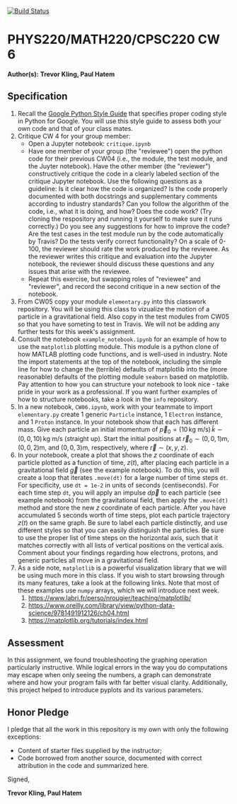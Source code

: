 [![Build Status](https://travis-ci.com/chapman-phys220-2018f/cw06-team-computer-guys.svg?branch=master)](https://travis-ci.com/chapman-phys220-2018f/cw06-team-computer-guys.svg?branch=master)

# PHYS220/MATH220/CPSC220 CW 6

**Author(s):** **Trevor Kling, Paul Hatem**

## Specification

1. Recall the [Google Python Style Guide](https://google.github.io/styleguide/pyguide.html) that specifies proper coding style in Python for Google. You will use this style guide to assess both your own code and that of your class mates.
1. Critique CW 4 for your group member:
    * Open a Jupyter notebook: ```critique.ipynb```
    * Have one member of your group (the "reviewee") open the python code for their previous CW04 (i.e., the module, the test module, and the Juyter notebook). Have the other member (the "reviewer") constructively critique the code in a clearly labeled section of the critique Jupyter notebook. Use the following questions as a guideline: Is it clear how the code is organized? Is the code properly documented with both docstrings and supplementary comments according to industry standards? Can you follow the algorithm of the code, i.e., what it is doing, and how? Does the code work? (Try cloning the respository and running it yourself to make sure it runs correctly.) Do you see any suggestions for how to improve the code? Are the test cases in the test module run by the code automatically by Travis? Do the tests verify correct functionality? On a scale of 0-100, the reviewer should rate the work produced by the reviewee. As the reviewer writes this critique and evaluation into the Jupyter notebook, the reviewer should discuss these questions and any issues that arise with the reviewee.
    * Repeat this exercise, but swapping roles of "reviewee" and "reviewer", and record the second critique in a new section of the notebook.
1. From CW05 copy your module ```elementary.py``` into this classwork repository. You will be using this class to vizualize the motion of a particle in a gravitational field. Also copy in the test modules from CW05 so that you have someting to test in Travis. We will not be adding any further tests for this week's assignment.
1. Consult the notebook ```example_notebook.ipynb``` for an example of how to use the ```matplotlib``` plotting module. This module is a python clone of how MATLAB plotting code functions, and is well-used in industry. Note the import statements at the top of the notebook, including the simple line for how to change the (terrible) defaults of matplotlib into the (more reasonable) defaults of the plotting module ```seaborn``` based on matplotlib. Pay attention to how you can structure your notebook to look nice - take pride in your work as a professional. If you want further examples of how to structure notebooks, take a look in the ```info``` repository.
1. In a new notebook, ```CW06.ipynb```, work with your teammate to import ```elementary.py``` create 1 generic ```Particle``` instance, 1 ```Electron``` instance, and 1 ```Proton``` instance. In your notebook show that each has different mass. Give each particle an initial momentum of $\vec{p}_0 = (10\,\text{kg m/s})\,\hat{k} \sim (0,\,0,\,10)\,\text{kg m/s}$ (straight up). Start the initial positions at $\vec{r}_0 \sim (0,\,0,\,1)\text{m}$, $(0,\,0,\,2)\text{m}$, and $(0,\,0,\,3)\text{m}$, respectively, where $\vec{r} \sim (x,\,y,\,z)$.
1. In your notebook, create a plot that shows the $z$ coordinate of each particle plotted as a function of time, $z(t)$, after placing each particle in a gravitational field $\vec{g}$ (see the example notebook). To do this, you will create a loop that iterates ```.move(dt)``` for a large number of time steps ```dt```. For specificity, use ```dt = 1e-2``` in units of seconds (centiseconds). For each time step ```dt```, you will apply an impulse $d\vec{p}$ to each particle (see example notebook) from the gravitational field, then apply the ```.move(dt)``` method and store the new $z$ coordinate of each particle. After you have accumulated $5$ seconds worth of time steps, plot each particle trajectory $z(t)$ on the same graph. Be sure to label each particle distinctly, and use different styles so that you can easily distinguish the particles. Be sure to use the proper list of time steps on the horizontal axis, such that it matches correctly with all lists of vertical positions on the vertical axis. Comment about your findings regarding how electrons, protons, and generic particles all move in a gravitational field.
1. As a side note, ```matplotlib``` is a powerful visualization library that we will be using much more in this class. If you wish to start browsing through its many features, take a look at the following links. Note that most of these examples use ```numpy``` arrays, which we will introduce next week.
    1. https://www.labri.fr/perso/nrougier/teaching/matplotlib/
    1. https://www.oreilly.com/library/view/python-data-science/9781491912126/ch04.html
    1. https://matplotlib.org/tutorials/index.html

## Assessment

In this assignment, we found troubleshooting the graphing operation particularly instructive.  While logical errors in the way you do computations may escape when only seeing the numbers, a graph can demonstrate where and how your program fails with far better visual clarity.  Additionally, this project helped to introduce pyplots and its various parameters.

## Honor Pledge

I pledge that all the work in this repository is my own with only the following exceptions:

* Content of starter files supplied by the instructor;
* Code borrowed from another source, documented with correct attribution in the code and summarized here.

Signed,

**Trevor Kling, Paul Hatem**
